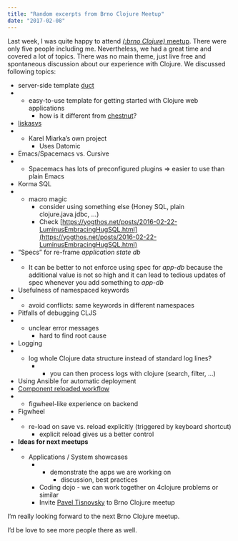 ```yaml
---
title: "Random excerpts from Brno Clojure Meetup"
date: "2017-02-08"
---
```


Last week, I was quite happy to attend [_(:brno Clojure)_ meetup](https://www.meetup.com/brno-clojure/events/236693370/). There were only five people including me. Nevertheless, we had a great time and covered a lot of topics. There was no main theme, just live free and spontaneous discussion about our experience with Clojure. We discussed following topics:

- server-side template [duct](https://github.com/duct-framework/duct)
- - easy-to-use template for getting started with Clojure web applications
    - how is it different from [chestnut](https://github.com/plexus/chestnut)?
- [liskasys](https://github.com/kajism/liskasys)
- - Karel Miarka’s own project
    - Uses Datomic
- Emacs/Spacemacs vs. Cursive
- - Spacemacs has lots of preconfigured plugins => easier to use than plain Emacs
- Korma SQL
- - macro magic
    - consider using something else (Honey SQL, plain clojure.java.jdbc, …)
    - Check [https://yogthos.net/posts/2016-02-22-LuminusEmbracingHugSQL.html](https://yogthos.net/posts/2016-02-22-LuminusEmbracingHugSQL.html)
- “Specs” for re-frame _application state db_
- - It can be better to not enforce using spec for _app-db_ because the additional value is not so high and it can lead to tedious updates of spec whenever you add something to _app-db_
- Usefulness of namespaced keywords
- - avoid conflicts: same keywords in different namespaces
- Pitfalls of debugging CLJS
- - unclear error messages
    - hard to find root cause
- Logging
- - log whole Clojure data structure instead of standard log lines?
    - - you can then process logs with clojure (search, filter, …)
- Using Ansible for automatic deployment
- [Component reloaded workflow](http://thinkrelevance.com/blog/2013/06/04/clojure-workflow-reloaded)
- - figwheel-like experience on backend
- Figwheel
- - re-load on save vs. reload explicitly (triggered by keyboard shortcut)
    - explicit reload gives us a better control
- **Ideas for next meetups**
- - Applications / System showcases
    - - demonstrate the apps we are working on
        - discussion, best practices
    - Coding dojo - we can work together on 4clojure problems or similar
    - Invite [Pavel Tisnovsky](https://www.linkedin.com/in/paveltisnovsky/) to Brno Clojure meetup

I’m really looking forward to the next Brno Clojure meetup.

I’d be love to see more people there as well.
